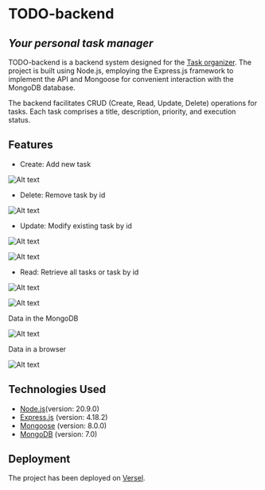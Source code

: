 # TODO-backend

## _Your personal task manager_

TODO-backend is a backend system designed for the [Task organizer](https://todo-phi-sandy.vercel.app/). The project is built using Node.js, employing the Express.js framework to implement the API and Mongoose for convenient interaction with the MongoDB database.

The backend facilitates CRUD (Create, Read, Update, Delete) operations for tasks. Each task comprises a title, description, priority, and execution status.

## Features
- Create: Add new task

![Alt text](https://res.cloudinary.com/dp9pimwin/image/upload/v1699884917/POST-request_madcgi.png)

- Delete: Remove task by id
  
![Alt text](https://res.cloudinary.com/dp9pimwin/image/upload/v1699884995/DELETE-request_c8uyof.png)

- Update: Modify existing task by id
  
![Alt text](https://res.cloudinary.com/dp9pimwin/image/upload/v1699885038/PUT-request_j9syyg.png)

![Alt text](https://res.cloudinary.com/dp9pimwin/image/upload/v1699885048/PATCH-request_jk3sqt.png)

- Read: Retrieve all tasks or task by id
  
![Alt text](https://res.cloudinary.com/dp9pimwin/image/upload/v1699885074/GET-request_vbbiqw.png)

![Alt text](https://res.cloudinary.com/dp9pimwin/image/upload/v1699885080/GET-request_by_id_xkwktk.png)

Data in the MongoDB

![Alt text](https://res.cloudinary.com/dp9pimwin/image/upload/v1699885088/MongoDB_ralqxk.png)

Data in a browser

![Alt text](https://res.cloudinary.com/dp9pimwin/image/upload/v1699885093/Browser_drev0h.png)

## Technologies Used
- [Node.js](https://nodejs.org/en)(version: 20.9.0)
- [Express.js](https://expressjs.com/) (version: 4.18.2)
- [Mongoose](https://mongoosejs.com/) (version: 8.0.0)
- [MongoDB](https://mongodb.com/) (version: 7.0)

## Deployment
The project has been deployed on [Versel](https://vercel.com/).
